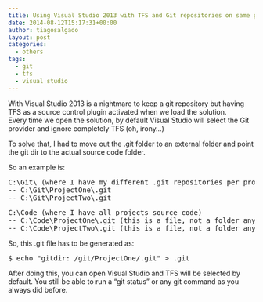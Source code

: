 ```yaml
---
title: Using Visual Studio 2013 with TFS and Git repositories on same project
date: 2014-08-12T15:17:31+00:00
author: tiagosalgado
layout: post
categories:
  - others
tags:
  - git
  - tfs
  - visual studio
---
```

With Visual Studio 2013 is a nightmare to keep a git repository but having TFS as a source control plugin activated when we load the solution. Every time we open the solution, by default Visual Studio will select the Git provider and ignore completely TFS (oh, irony…)

To solve that, I had to move out the .git folder to an external folder and point the git dir to the actual source code folder.

So an example is:

<pre class="brush: plain; gutter: false; title: ; notranslate" title="">C:\Git\ (where I have my different .git repositories per project stored)
-- C:\Git\ProjectOne\.git
-- C:\Git\ProjectTwo\.git
</pre>

<pre class="brush: plain; gutter: false; title: ; notranslate" title="">C:\Code (where I have all projects source code)
-- C:\Code\ProjectOne\.git (this is a file, not a folder anymore)
-- C:\Code\ProjectTwo\.git (this is a file, not a folder anymore)
</pre>

So, this .git file has to be generated as:

<pre class="brush: bash; title: ; notranslate" title="">$ echo "gitdir: /git/ProjectOne/.git" &gt; .git
</pre>

After doing this, you can open Visual Studio and TFS will be selected by default. You still be able to run a “git status” or any git command as you always did before.
